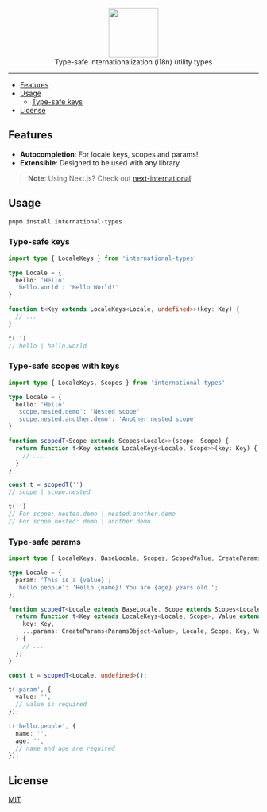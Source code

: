 <p align="center">
  <picture>
    <source media="(prefers-color-scheme: dark)" srcset="https://github.com/QuiiBz/next-international/blob/main/assets/logo-white.png">
    <source media="(prefers-color-scheme: light)" srcset="https://github.com/QuiiBz/next-international/blob/main/assets/logo-black.png" />
    <img alt="" height="100px" src="https://github.com/QuiiBz/next-international/blob/main/assets/logo-white.png">
  </picture>
  <br />
  Type-safe internationalization (i18n) utility types
</p>

---

- [Features](#features)
- [Usage](#usage)
  - [Type-safe keys](#type-safe-keys)
- [License](#license)

## Features

- **Autocompletion**: For locale keys, scopes and params!
- **Extensible**: Designed to be used with any library

> **Note**: Using Next.js? Check out [next-international](https://github.com/QuiiBz/next-international)!

## Usage

```bash
pnpm install international-types
```

### Type-safe keys

```ts
import type { LocaleKeys } from 'international-types'

type Locale = {
  hello: 'Hello'
  'hello.world': 'Hello World!'
}

function t<Key extends LocaleKeys<Locale, undefined>>(key: Key) {
  // ...
}

t('')
// hello | hello.world
```

### Type-safe scopes with keys

```ts
import type { LocaleKeys, Scopes } from 'international-types'

type Locale = {
  hello: 'Hello'
  'scope.nested.demo': 'Nested scope'
  'scope.nested.another.demo': 'Another nested scope'
}

function scopedT<Scope extends Scopes<Locale>>(scope: Scope) {
  return function t<Key extends LocaleKeys<Locale, Scope>>(key: Key) {
    // ...
  }
}

const t = scopedT('')
// scope | scope.nested

t('')
// For scope: nested.demo | nested.another.demo
// For scope.nested: demo | another.demo
```

### Type-safe params

```ts
import type { LocaleKeys, BaseLocale, Scopes, ScopedValue, CreateParams, ParamsObject } from 'international-types'

type Locale = {
  param: 'This is a {value}';
  'hello.people': 'Hello {name}! You are {age} years old.';
};

function scopedT<Locale extends BaseLocale, Scope extends Scopes<Locale> | undefined>(scope?: Scope) {
  return function t<Key extends LocaleKeys<Locale, Scope>, Value extends ScopedValue<Locale, Scope, Key>>(
    key: Key,
    ...params: CreateParams<ParamsObject<Value>, Locale, Scope, Key, Value>
  ) {
    // ...
  };
}

const t = scopedT<Locale, undefined>();

t('param', {
  value: '',
  // value is required
});

t('hello.people', {
  name: '',
  age: '',
  // name and age are required
});
```

## License

[MIT](./LICENSE)
